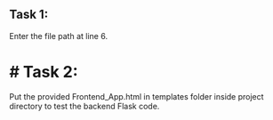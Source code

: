 ## Task 1:
Enter the file path at line 6.

# # Task 2:
Put the provided Frontend_App.html in templates folder inside project directory to test the backend Flask code.
